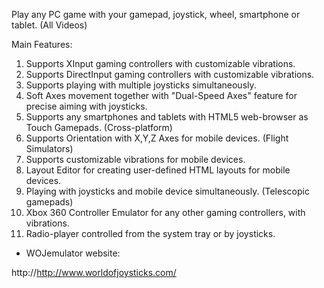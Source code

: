 Play any PC game with your gamepad, joystick, wheel, smartphone or tablet.  (All Videos)

Main Features:
1. Supports XInput gaming controllers with customizable vibrations.
2. Supports DirectInput gaming controllers with customizable vibrations.
3. Supports playing with multiple joysticks simultaneously.
4. Soft Axes movement together with "Dual-Speed Axes" feature for precise aiming with joysticks.
5. Supports any smartphones and tablets with HTML5 web-browser as Touch Gamepads. (Cross-platform)
6. Supports Orientation with X,Y,Z Axes for mobile devices. (Flight Simulators)
7. Supports customizable vibrations for mobile devices.
8. Layout Editor for creating user-defined HTML layouts for mobile devices.
9. Playing with joysticks and mobile device simultaneously. (Telescopic gamepads)
10. Xbox 360 Controller Emulator for any other gaming controllers, with vibrations.
11. Radio-player controlled from the system tray or by joysticks.

* WOJemulator website:

http://http://www.worldofjoysticks.com/
